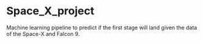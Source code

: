 # Space_X_project
Machine learning pipeline to predict if the first stage will land given the data of the Space-X and Falcon 9.
